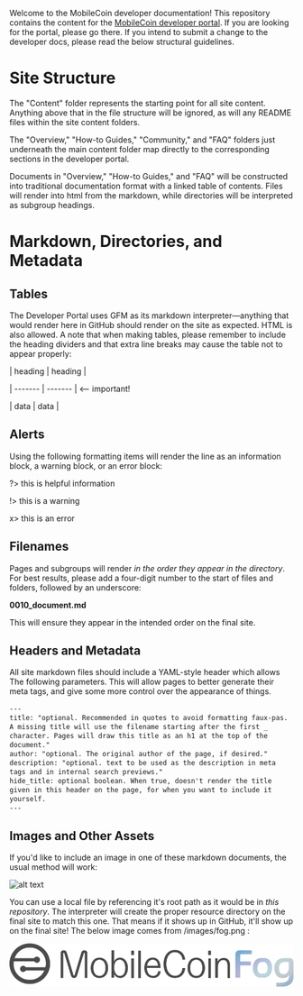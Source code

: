 Welcome to the MobileCoin developer documentation! This repository contains the content for the [MobileCoin developer portal](https://developers.mobilecoin.com). If you are looking for the portal, please go there. If you intend to submit a change to the developer docs, please read the below structural guidelines.

# Site Structure

The "Content" folder represents the starting point for all site content. Anything above that in the file structure will be ignored, as will any README files within the site content folders.

The "Overview," "How-to Guides," "Community," and "FAQ" folders just underneath the main content folder map directly to the corresponding sections in the developer portal.

Documents in "Overview," "How-to Guides," and "FAQ" will be constructed into traditional documentation format with a linked table of contents. Files will render into html from the markdown, while directories will be interpreted as subgroup headings.

# Markdown, Directories, and Metadata

## Tables

The Developer Portal uses GFM as its markdown interpreter—anything that would render here in GitHub should render on the site as expected. HTML is also allowed. A note that when making tables, please remember to include the heading dividers and that extra line breaks may cause the table not to appear properly:

| heading | heading |

| ------- | ------- | <-- important!

| data    | data    |

## Alerts

Using the following formatting items will render the line as an information block, a warning block, or an error block:

?> this is helpful information

!> this is a warning

x> this is an error

## Filenames

Pages and subgroups will render *in the order they appear in the directory*. For best results, please add a four-digit number to the start of files and folders, followed by an underscore:

**0010_document.md**

This will ensure they appear in the intended order on the final site.

## Headers and Metadata

All site markdown files should include a YAML-style header which allows The following parameters. This will allow pages to better generate their meta tags, and give some more control over the appearance of things.

```
---
title: "optional. Recommended in quotes to avoid formatting faux-pas. A missing title will use the filename starting after the first _ character. Pages will draw this title as an h1 at the top of the document."
author: "optional. The original author of the page, if desired."
description: "optional. text to be used as the description in meta tags and in internal search previews."
hide_title: optional boolean. When true, doesn't render the title given in this header on the page, for when you want to include it yourself.
---
```

## Images and Other Assets

If you'd like to include an image in one of these markdown documents, the usual method will work:

![alt text](https://mobilecoin.com/images/heart.svg)

You can use a local file by referencing it's root path as it would be in *this repository*. The interpreter will create the proper resource directory on the final site to match this one. That means if it shows up in GitHub, it'll show up on the final site! The below image comes from /images/fog.png :

![start with a slash](/images/fog.png)